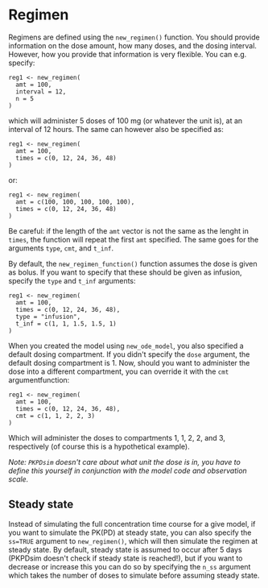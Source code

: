 # Regimen

Regimens are defined using the `new_regimen()` function. You should provide information on the dose amount, how many doses, and the dosing interval. However, how you provide that information is very flexible. You can e.g. specify:

    reg1 <- new_regimen(
      amt = 100,
      interval = 12,
      n = 5
    )

which will administer 5 doses of 100 mg (or whatever the unit is), at an interval of 12 hours. The same can however also be specified as:

    reg1 <- new_regimen(
      amt = 100,
      times = c(0, 12, 24, 36, 48)
    )

or:

    reg1 <- new_regimen(
      amt = c(100, 100, 100, 100, 100),
      times = c(0, 12, 24, 36, 48)
    )

Be careful: if the length of the `amt` vector is not the same as the lenght in `times`, the function will repeat the first `amt` specified. The same goes for the arguments `type`, `cmt`, and `t_inf`.

By default, the `new_regimen_function()` function assumes the dose is given as bolus. If you want to specify that these should be given as infusion, specify the `type` and `t_inf` arguments:

    reg1 <- new_regimen(
      amt = 100,
      times = c(0, 12, 24, 36, 48),
      type = "infusion",
      t_inf = c(1, 1, 1.5, 1.5, 1)
    )

When you created the model using `new_ode_model`, you also specified a default dosing compartment. If you didn't specify the `dose` argument, the default dosing compartment is 1. Now, should you want to administer the dose into a different compartment, you can override it with the `cmt` argumentfunction:

    reg1 <- new_regimen(
      amt = 100,
      times = c(0, 12, 24, 36, 48),
      cmt = c(1, 1, 2, 2, 3)
    )

Which will administer the doses to compartments 1, 1, 2, 2, and 3, respectively (of course this is a hypothetical example).

*Note: `PKPDsim` doesn't care about what unit the dose is in, you have to define this yourself in conjunction with the model code and observation scale.*

## Steady state

Instead of simulating the full concentration time course for a give model,
if you want to simulate the PK(PD) at steady state, you can also specify
the `ss=TRUE` argument to `new_regimen()`, which will then simulate the
regimen at steady state. By default, steady state is assumed to occur after
5 days (PKPDsim doesn't check if steady state is reached!), but if you want
to decrease or increase this you can do so by specifying the `n_ss` argument
which takes the number of doses to simulate before assuming steady state.
